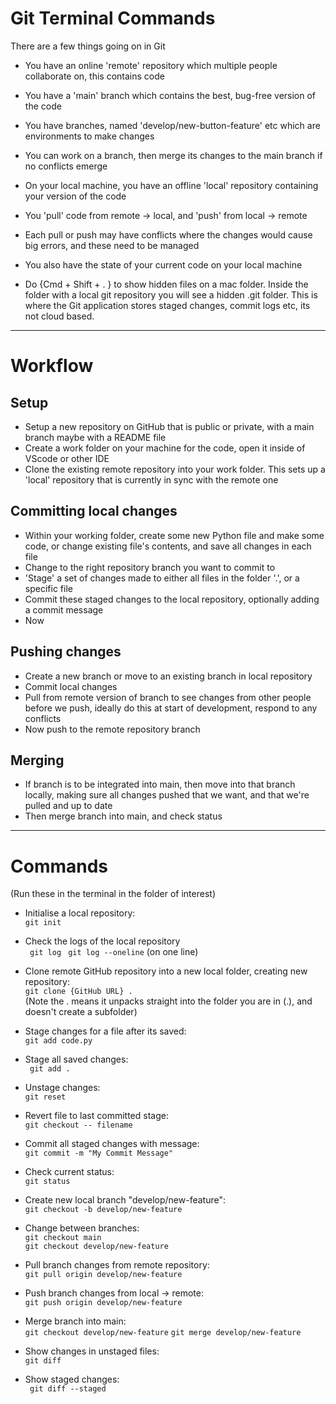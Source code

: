 # Git Terminal Commands

There are a few things going on in Git
- You have an online 'remote' repository which multiple people collaborate on, this contains code
- You have a 'main' branch which contains the best, bug-free version of the code
- You have branches, named 'develop/new-button-feature' etc which are environments to make changes
- You can work on a branch, then merge its changes to the main branch if no conflicts emerge
- On your local machine, you have an offline 'local' repository containing your version of the code
- You 'pull' code from remote -> local, and 'push' from local -> remote
- Each pull or push may have conflicts where the changes would cause big errors, and these need to be managed
- You also have the state of your current code on your local machine

- Do {Cmd + Shift + . } to show hidden files on a mac folder. Inside the folder with a local git repository you will see a hidden .git folder. This is where the Git application stores staged changes, commit logs etc, its not cloud based.


---------------------------------------
# Workflow

Setup
-----

- Setup a new repository on GitHub that is public or private, with a main branch maybe with a README file
- Create a work folder on your machine for the code, open it inside of VScode or other IDE
- Clone the existing remote repository into your work folder. This sets up a 'local' repository that is currently in sync with the remote one

Committing local changes
-----

- Within your working folder, create some new Python file and make some code, or change existing file's contents, and save all changes in each file
- Change to the right repository branch you want to commit to
- 'Stage' a set of changes made to either all files in the folder '.', or a specific file
- Commit these staged changes to the local repository, optionally adding a commit message
- Now 

Pushing changes
--------

- Create a new branch or move to an existing branch in local repository
- Commit local changes
- Pull from remote version of branch to see changes from other people before we push, ideally do this at start of development, respond to any conflicts
- Now push to the remote repository branch

Merging
------

- If branch is to be integrated into main, then move into that branch locally, making sure all changes pushed that we want, and that we're pulled and up to date
- Then merge branch into main, and check status

----------------------------------------

# Commands
(Run these in the terminal in the folder of interest)

- Initialise a local repository: \
```git init```

- Check the logs of the local repository \
``` git log```
``` git log --oneline``` (on one line)

- Clone remote GitHub repository into a new local folder, creating new repository: \
```git clone {GitHub URL} .``` \
(Note the . means it unpacks straight into the folder you are in (.), and doesn't create a subfolder)

- Stage changes for a file after its saved:\
```git add code.py```

- Stage all saved changes: \
``` git add .```

- Unstage changes: \
``` git reset ```

- Revert file to last committed stage: \
``` git checkout -- filename ```

- Commit all staged changes with message: \
```git commit -m "My Commit Message"```

- Check current status: \
```git status ```

- Create new local branch "develop/new-feature":\
``` git checkout -b develop/new-feature ```

- Change between branches: \
``` git checkout main ``` \
``` git checkout develop/new-feature ```

- Pull branch changes from remote repository: \
``` git pull origin develop/new-feature ```

- Push branch changes from local -> remote: \
``` git push origin develop/new-feature ```

- Merge branch into main: \
``` git checkout develop/new-feature ```
``` git merge develop/new-feature ```

- Show changes in unstaged files: \
``` git diff ```

- Show staged changes: \
``` git diff --staged```

